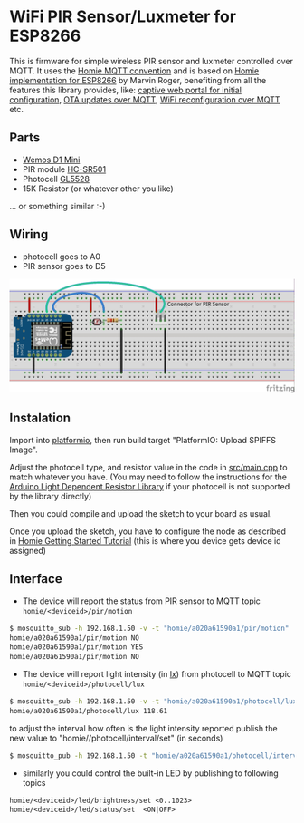 
WiFi PIR Sensor/Luxmeter for ESP8266
====================================

This is firmware for simple wireless PIR sensor and luxmeter controlled over MQTT.
It uses the [Homie MQTT convention](https://github.com/marvinroger/homie)
and is based on [Homie implementation for ESP8266](https://github.com/marvinroger/homie-esp8266) by Marvin Roger,
benefiting from all the features this library provides, like:
[captive web portal for initial configuration](https://https://homie-esp8266.readme.io/docs/ui-bundle),
[OTA updates over MQTT](https://homie-esp8266.readme.io/docs/ota-configuration-updates#section-ota-updates),
[WiFi reconfiguration over MQTT ](https://homie-esp8266.readme.io/docs/ota-configuration-updates#section-configuration-updates)
etc.

Parts
-----

- [Wemos D1 Mini](https://www.aliexpress.com/wholesale?catId=0&initiative_id=AS_20170313030458&SearchText=wemos+d1+mini)
- PIR module [HC-SR501](https://www.aliexpress.com/wholesale?catId=0&initiative_id=SB_20170313030335&SearchText=HC-SR501)
- Photocell [GL5528](https://www.aliexpress.com/wholesale?catId=0&initiative_id=SB_20170313030456&SearchText=GL5528)
- 15K Resistor (or whatever other you like)

... or something similar :-)

Wiring
------

- photocell goes to A0
- PIR sensor goes to D5

![wiring](doc/pir_sensor_bb.jpg)


Instalation
-----------

Import into [platformio](http://platformio.org/), then run build target "PlatformIO: Upload SPIFFS Image".

Adjust the photocell type, and resistor value in the code in [src/main.cpp](src/main.cpp#L5)
to match whatever you have.
(You may need to follow the instructions for the [Arduino Light Dependent Resistor Library](https://github.com/QuentinCG/Arduino-Light-Dependent-Resistor-Library/)
if your photocell is not supported by the library directly)

Then you could compile and upload the sketch to your board as usual.

Once you upload the sketch, you have to configure the node as described in
[Homie Getting Started Tutorial](https://homie-esp8266.readme.io/docs/getting-started)
(this is where you device gets device id assigned)

Interface
---------

- The device will report the status from PIR sensor to MQTT topic `homie/<deviceid>/pir/motion`

```bash
$ mosquitto_sub -h 192.168.1.50 -v -t "homie/a020a61590a1/pir/motion"
homie/a020a61590a1/pir/motion NO
homie/a020a61590a1/pir/motion YES
homie/a020a61590a1/pir/motion NO
```

- The device will report light intensity (in [lx](https://en.wikipedia.org/wiki/Lux))
from photocell to MQTT topic `homie/<deviceid>/photocell/lux`

```bash
$ mosquitto_sub -h 192.168.1.50 -v -t "homie/a020a61590a1/photocell/lux"
homie/a020a61590a1/photocell/lux 118.61
```

to adjust the interval how often is the light intensity reported publish
the new value to "homie/<deviceid>/photocell/interval/set" (in seconds)

```bash
$ mosquitto_pub -h 192.168.1.50 -t "homie/a020a61590a1/photocell/interval/set" -m "5"
```

- similarly you could control the built-in LED by publishing to following topics

```
homie/<deviceid>/led/brightness/set <0..1023>
homie/<deviceid>/led/status/set  <ON|OFF>
```
